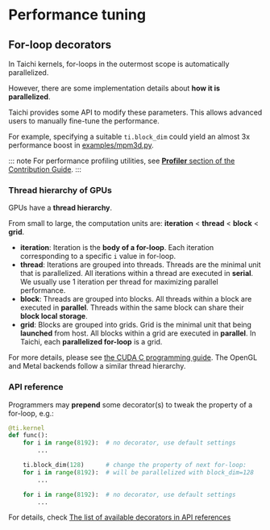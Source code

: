 # Performance tuning

## For-loop decorators

In Taichi kernels, for-loops in the outermost scope is automatically parallelized.

However, there are some implementation details about **how it is parallelized**.

Taichi provides some API to modify these parameters. This allows advanced users to manually fine-tune the performance.

For example, specifying a suitable `ti.block_dim` could yield an almost 3x performance boost in [examples/mpm3d.py](https://github.com/taichi-dev/taichi/blob/master/examples/mpm3d.py).

::: note For performance profiling utilities, see [**Profiler** section of the Contribution Guide](../../contribution/profiler.md). :::

### Thread hierarchy of GPUs

GPUs have a **thread hierarchy**.

From small to large, the computation units are: **iteration** \< **thread** \< **block** \< **grid**.

- **iteration**: Iteration is the **body of a for-loop**. Each iteration corresponding to a specific `i` value in for-loop.
- **thread**: Iterations are grouped into threads. Threads are the minimal unit that is parallelized. All iterations within a thread are executed in **serial**. We usually use 1 iteration per thread for maximizing parallel performance.
- **block**: Threads are grouped into blocks. All threads within a block are executed in **parallel**. Threads within the same block can share their **block local storage**.
- **grid**: Blocks are grouped into grids. Grid is the minimal unit that being **launched** from host. All blocks within a grid are executed in **parallel**. In Taichi, each **parallelized for-loop** is a grid.

For more details, please see [the CUDA C programming guide](https://docs.nvidia.com/cuda/cuda-c-programming-guide/index.html#thread-hierarchy). The OpenGL and Metal backends follow a similar thread hierarchy.

### API reference

Programmers may **prepend** some decorator(s) to tweak the property of a for-loop, e.g.:

```python
@ti.kernel
def func():
    for i in range(8192):  # no decorator, use default settings
        ...

    ti.block_dim(128)      # change the property of next for-loop:
    for i in range(8192):  # will be parallelized with block_dim=128
        ...

    for i in range(8192):  # no decorator, use default settings
        ...
```

For details, check [The list of available decorators in API references](../api/ti.md#block_dim)
